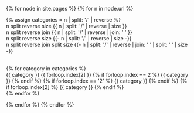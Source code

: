 ---
---

{% for node in site.pages %}
{% for n in node.url %}

{% assign categories = n | split: '/' | reverse %} <br>
n split reverse size {{ n | split: '/' | reverse | size }} <br>
n split reverse join {{ n | split: '/' | reverse | join: ' ' }} <br>
n split reverse size {{- n | split: '/' | reverse | size -}} <br>
n split reverse join split size {{- n | split: '/' | reverse | join: ' ' | split: ' ' | size -}} <br>
<br>

{% for category in categories %}
<br>
{{ category }}
{{ forloop.index[2] }}
{% if forloop.index == 2 %} {{ category }} {% endif %}
{% if forloop.index == '2' %} {{ category }} {% endif %}
{% if forloop.index[2] %} {{ category }} {% endif %}
<br>
{% endfor %} 

{% endfor %} 
{% endfor %} 
